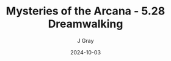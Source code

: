 ---
title: 'Mysteries of the Arcana - 5.28 Dreamwalking'
alt: 'Mysteries of the Arcana'
date: '2024-10-03'
author: 'J Gray'
artist: 'Keira'
---